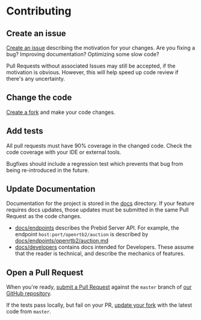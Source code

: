 # Contributing

## Create an issue

[Create an issue](https://github.com/prebid/prebid-server-java/issues/new) describing the motivation for your changes.
Are you fixing a bug? Improving documentation? Optimizing some slow code?

Pull Requests without associated Issues may still be accepted, if the motivation is obvious.
However, this will help speed up code review if there's any uncertainty.

## Change the code

[Create a fork](https://help.github.com/articles/working-with-forks/) and make your code changes.

## Add tests

All pull requests must have 90% coverage in the changed code. Check the code coverage with your IDE or external tools.

Bugfixes should include a regression test which prevents that bug from being re-introduced in the future.

## Update Documentation

Documentation for the project is stored in the [docs]() directory. If your feature requires docs updates,
those updates must be submitted in the same Pull Request as the code changes.

- [docs/endpoints](endpoints) describes the Prebid Server API. For example, the endpoint `host:port/openrtb2/auction` is described by [docs/endpoints/openrtb2/auction.md](endpoints/openrtb2/auction.md)
- [docs/developers](developers) contains docs intended for Developers. These assume that the reader is technical, and describe the mechanics of features.

## Open a Pull Request

When you're ready, [submit a Pull Request](https://help.github.com/articles/creating-a-pull-request/)
against the `master` branch of [our GitHub repository](https://github.com/prebid/prebid-server-java/compare).

If the tests pass locally, but fail on your PR, [update your fork](https://help.github.com/articles/syncing-a-fork/) with the latest code from `master`.

